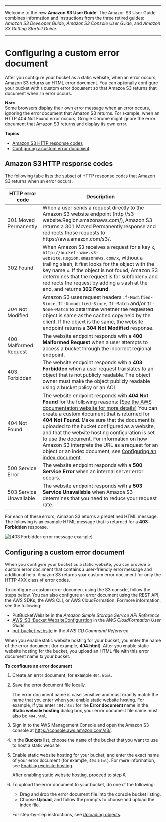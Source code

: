 --------

Welcome to the new **Amazon S3 User Guide**\! The Amazon S3 User Guide combines information and instructions from the three retired guides: *Amazon S3 Developer Guide*, *Amazon S3 Console User Guide*, and *Amazon S3 Getting Started Guide*\.

--------

# Configuring a custom error document<a name="CustomErrorDocSupport"></a>

After you configure your bucket as a static website, when an error occurs, Amazon S3 returns an HTML error document\. You can optionally configure your bucket with a custom error document so that Amazon S3 returns that document when an error occurs\. 

**Note**  
Some browsers display their own error message when an error occurs, ignoring the error document that Amazon S3 returns\. For example, when an HTTP 404 Not Found error occurs, Google Chrome might ignore the error document that Amazon S3 returns and display its own error\.

**Topics**
+ [Amazon S3 HTTP response codes](#s3-http-error-codes)
+ [Configuring a custom error document](#custom-error-document)

## Amazon S3 HTTP response codes<a name="s3-http-error-codes"></a>

The following table lists the subset of HTTP response codes that Amazon S3 returns when an error occurs\. 


| HTTP error code | Description | 
| --- | --- | 
| 301 Moved Permanently | When a user sends a request directly to the Amazon S3 website endpoint \(http://s3\-website\.Region\.amazonaws\.com/\), Amazon S3 returns a 301 Moved Permanently response and redirects those requests to https://aws\.amazon\.com/s3/\. | 
| 302 Found |  When Amazon S3 receives a request for a key `x`, `http://bucket-name.s3-website.Region.amazonaws.com/x`, without a trailing slash, it first looks for the object with the key name `x`\. If the object is not found, Amazon S3 determines that the request is for subfolder `x` and redirects the request by adding a slash at the end, and returns **302 Found**\.   | 
| 304 Not Modified |  Amazon S3 uses request headers `If-Modified-Since`, `If-Unmodified-Since`, `If-Match` and/or `If-None-Match` to determine whether the requested object is same as the cached copy held by the client\. If the object is the same, the website endpoint returns a **304 Not Modified** response\.  | 
| 400 Malformed Request |  The website endpoint responds with a **400 Malformed Request** when a user attempts to access a bucket through the incorrect regional endpoint\.   | 
| 403 Forbidden |  The website endpoint responds with a **403 Forbidden** when a user request translates to an object that is not publicly readable\. The object owner must make the object publicly readable using a bucket policy or an ACL\.   | 
| 404 Not Found |  The website endpoint responds with **404 Not Found** for the following reasons: [\[See the AWS documentation website for more details\]](http://docs.aws.amazon.com/AmazonS3/latest/userguide/CustomErrorDocSupport.html) You can create a custom document that is returned for **404 Not Found**\. Make sure that the document is uploaded to the bucket configured as a website, and that the website hosting configuration is set to use the document\. For information on how Amazon S3 interprets the URL as a request for an object or an index document, see [Configuring an index document](IndexDocumentSupport.md)\.   | 
| 500 Service Error |  The website endpoint responds with a **500 Service Error** when an internal server error occurs\.  | 
| 503 Service Unavailable |  The website endpoint responds with a **503 Service Unavailable** when Amazon S3 determines that you need to reduce your request rate\.   | 

 For each of these errors, Amazon S3 returns a predefined HTML message\. The following is an example HTML message that is returned for a **403 Forbidden** response\.

![\[403 Forbidden error message example\]](http://docs.aws.amazon.com/AmazonS3/latest/userguide/images/WebsiteErrorExample403.png)

## Configuring a custom error document<a name="custom-error-document"></a>

When you configure your bucket as a static website, you can provide a custom error document that contains a user\-friendly error message and additional help\. Amazon S3 returns your custom error document for only the HTTP 4XX class of error codes\. 

To configure a custom error document using the S3 console, follow the steps below\. You can also configure an error document using the REST API, the AWS SDKs, the AWS CLI, or AWS CloudFormation\. For more information, see the following:
+ [PutBucketWebsite](https://docs.aws.amazon.com/AmazonS3/latest/API/API_PutBucketWebsite.html) in the *Amazon Simple Storage Service API Reference*
+ [AWS::S3::Bucket WebsiteConfiguration](https://docs.aws.amazon.com/AWSCloudFormation/latest/UserGuide/aws-properties-s3-websiteconfiguration.html) in the *AWS CloudFormation User Guide*
+ [put\-bucket\-website](https://awscli.amazonaws.com/v2/documentation/api/latest/reference/s3api/put-bucket-website.html) in the *AWS CLI Command Reference*

When you enable static website hosting for your bucket, you enter the name of the error document \(for example, **404\.html**\)\. After you enable static website hosting for the bucket, you upload an HTML file with this error document name to your bucket\.

**To configure an error document**

1. Create an error document, for example `404.html`\.

1. Save the error document file locally\.

   The error document name is case sensitive and must exactly match the name that you enter when you enable static website hosting\. For example, if you enter `404.html` for the **Error document** name in the **Static website hosting** dialog box, your error document file name must also be `404.html`\.

1. Sign in to the AWS Management Console and open the Amazon S3 console at [https://console\.aws\.amazon\.com/s3/](https://console.aws.amazon.com/s3/)\.

1. In the **Buckets** list, choose the name of the bucket that you want to use to host a static website\.

1. Enable static website hosting for your bucket, and enter the exact name of your error document \(for example, `404.html`\)\. For more information, see [Enabling website hosting](EnableWebsiteHosting.md)\.

   After enabling static website hosting, proceed to step 6\. 

1. To upload the error document to your bucket, do one of the following:
   + Drag and drop the error document file into the console bucket listing\.
   + Choose **Upload**, and follow the prompts to choose and upload the index file\.

   For step\-by\-step instructions, see [Uploading objects](upload-objects.md)\.